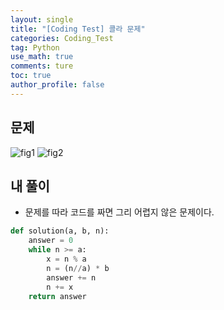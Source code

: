 ```yaml
---
layout: single
title: "[Coding Test] 콜라 문제"
categories: Coding_Test
tag: Python
use_math: true
comments: ture
toc: true
author_profile: false
---
```



## 문제 
![fig1]({{site.url}}/images/2023-05-08-ct1/문제설명1.png)
![fig2]({{site.url}}/images/2023-05-08-ct1/문제설명2.png)

## 내 풀이
* 문제를 따라 코드를 짜면 그리 어렵지 않은 문제이다.

```python
def solution(a, b, n):
    answer = 0
    while n >= a:
        x = n % a
        n = (n//a) * b
        answer += n
        n += x
    return answer
```